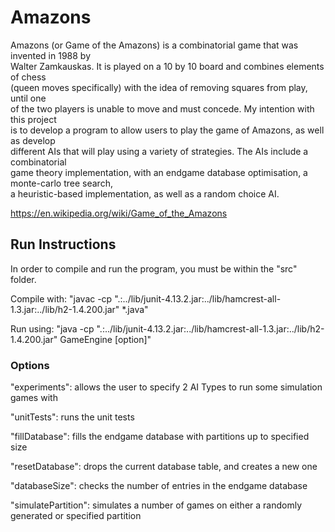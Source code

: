 # Amazons
Amazons (or Game of the Amazons) is a combinatorial game that was invented in 1988 by <br />
Walter Zamkauskas. It is played on a 10 by 10 board and combines elements of chess <br /> 
(queen moves specifically) with the idea of removing squares from play, until one <br />
of the two players is unable to move and must concede. My intention with this project <br />
is to develop a program to allow users to play the game of Amazons, as well as develop <br />
different AIs that will play using a variety of strategies. The AIs include a combinatorial <br />
game theory implementation, with an endgame database optimisation, a monte-carlo tree search, <br />
a heuristic-based implementation, as well as a random choice AI. <br />

https://en.wikipedia.org/wiki/Game_of_the_Amazons

## Run Instructions
In order to compile and run the program, you must be within the "src" folder.

Compile with: "javac -cp ".:../lib/junit-4.13.2.jar:../lib/hamcrest-all-1.3.jar:../lib/h2-1.4.200.jar" *.java" 

Run using: "java -cp ".:../lib/junit-4.13.2.jar:../lib/hamcrest-all-1.3.jar:../lib/h2-1.4.200.jar" GameEngine [option]"

### Options

"experiments": allows the user to specify 2 AI Types to run some simulation games with

"unitTests": runs the unit tests

"fillDatabase": fills the endgame database with partitions up to specified size

"resetDatabase": drops the current database table, and creates a new one

"databaseSize": checks the number of entries in the endgame database

"simulatePartition": simulates a number of games on either a randomly generated or specified partition
